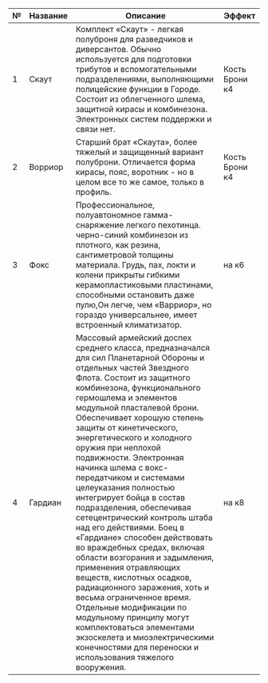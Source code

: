 
| №   | Название | Описание                                                                                                                                                                                                                                                                                                                                                                                                                                                                                                                                                                                                                                                                                                                                                                                                                                                                                                                                        | Эффект         |
| --- | -------- | ----------------------------------------------------------------------------------------------------------------------------------------------------------------------------------------------------------------------------------------------------------------------------------------------------------------------------------------------------------------------------------------------------------------------------------------------------------------------------------------------------------------------------------------------------------------------------------------------------------------------------------------------------------------------------------------------------------------------------------------------------------------------------------------------------------------------------------------------------------------------------------------------------------------------------------------------- | -------------- |
| 1   | Скаут    | Комплект «Скаут» - легкая полуброня для разведчиков и диверсантов. Обычно используется для подготовки трибутов и вспомогательными подразделениями, выполняющими полицейские функции в Городе. Состоит из облегченного шлема, защитной кирасы и комбинезона. Электронных систем поддержки и связи нет.                                                                                                                                                                                                                                                                                                                                                                                                                                                                                                                                                                                                                                           | Кость Брони к4 |
| 2   | Ворриор  | Старший брат «Скаута», более тяжелый и защищенный вариант полуброни. Отличается форма кирасы, пояс, воротник - но в целом все то же самое, только в профиль.                                                                                                                                                                                                                                                                                                                                                                                                                                                                                                                                                                                                                                                                                                                                                                                    | Кость Брони к4 |
| 3   | Фокс     | Профессиональное, полуавтономное гамма-снаряжение легкого пехотинца. черно-синий комбинезон из плотного, как резина, сантиметровой толщины материала. Грудь, пах, локти и колени прикрыты гибкими керамопластиковыми пластинами, способными остановить даже пулю,Он легче, чем «Варриор», но гораздо универсальнее, имеет встроенный климатизатор.                                                                                                                                                                                                                                                                                                                                                                                                                                                                                                                                                                                              | на к6          |
| 4   | Гардиан  | Массовый армейский доспех среднего класса, предназначался для сил Планетарной Обороны и отдельных частей Звездного Флота. Состоит из защитного комбинезона, функционального гермошлема и элементов модульной пласталевой брони. Обеспечивает хорошую степень защиты от кинетического, энергетического и холодного оружия при неплохой подвижности. Электронная начинка шлема с вокс-передатчиком и системами целеуказания полностью интегрирует бойца в состав подразделения, обеспечивая сетецентрический контроль штаба над его действиями. Боец в «Гардиане» способен действовать во враждебных средах, включая области возгорания и задымления, применения отравляющих веществ, кислотных осадков, радиационного заражения, хоть и весьма ограниченное время. Отдельные модификации по модульному принципу могут комплектоваться элементами экзоскелета и миоэлектрическими конечностями для переноски и использования тяжелого вооружения. | на к8          |


